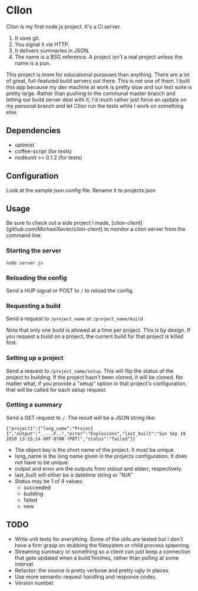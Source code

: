 CIlon
=====

CIlon is my first node.js project. It's a CI server.

1. It uses git.
2. You signal it via HTTP.
3. It delivers summaries in JSON.
4. The name is a BSG reference. A project isn't a real project unless the name is a pun.

This project is more for educational purposes than anything. There are a lot of
great, full-featured build servers out there. This is not one of them. I built
this app because my dev machine at work is pretty slow and our test suite is
pretty large. Rather than pushing to the communal master branch and letting our
build server deal with it, I'd much rather just force an update on my personal
branch and let CIlon run the tests while I work on something else.

Dependencies
------------
* optimist
* coffee-script (for tests)
* nodeunit >= 0.1.2 (for tests)

Configuration
-------------
Look at the sample json config file. Rename it to projects.json

Usage
-----
Be sure to check out a side project I made,
   [cilon-client]{github.com/MichaelXavier/cilon-client} to monitor a cilon
   server from the command line.

### Starting the server
    node server.js

### Reloading the config
Send a HUP signal or POST to `/` to reload the config.

### Requesting a build
Send a request to `/project_name` or `/project_name/build`

Note that only one build is allowed at a time per project. This is by design.
If you request a build on a project, the current build for that project is
killed first.

### Setting up a project
Send a request to `/project_name/setup`. This will flip the status of the
project to building. If the project hasn't been cloned, it will be cloned. No
matter what, if you provide a "setup" option in that project's configuration,
that will be called for each setup request.

### Getting a summary
Send a GET request to `/`. The result will be a JSON string like: 

    {"project1":{"long_name":"Project 1","output":".....F..","error":"Explosions","last_built":"Sun Sep 19 2010 13:15:14 GMT-0700 (PDT)","status":"failed"}}

* The object key is the short name of the project. It must be unique.
* long_name is the long name given in the projects configuration. It does not have to be unique.
* output and error are the outputs from stdout and stderr, respectively.
* last_built will either be a datetime string or "N/A"
* Status may be 1 of 4 values:
  * succeeded
  * building
  * failed
  * new

TODO
----
* Write unit tests for everything. Some of the utils are tested but I don't have a firm grasp on stubbing the filesystem or child process spawning.
* Streaming summary or something so a client can just keep a connection that gets updated when a build finishes, rather than polling at some interval.
* Refactor: the source is pretty verbose and pretty ugly in places.
* Use more semantic request handling and response codes.
* Version number.
